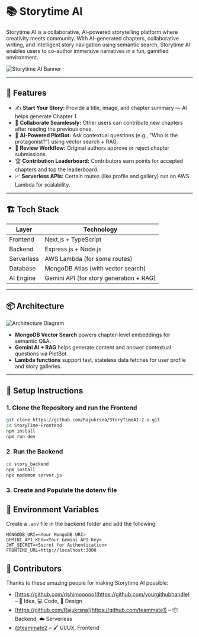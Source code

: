 # 📚 Storytime AI

Storytime AI is a collaborative, AI-powered storytelling platform where creativity meets community. With AI-generated chapters, collaborative writing, and intelligent story navigation using semantic search, Storytime AI enables users to co-author immersive narratives in a fun, gamified environment.

![Storytime AI Banner](https://via.placeholder.com/1200x300.png?text=Storytime+AI+Showcase)

---

## 🚀 Features

- ✍️ **Start Your Story:** Provide a title, image, and chapter summary — AI helps generate Chapter 1.
- 👥 **Collaborate Seamlessly:** Other users can contribute new chapters after reading the previous ones.
- 🤖 **AI-Powered PlotBot:** Ask contextual questions (e.g., "Who is the protagonist?") using vector search + RAG.
- 🔄 **Review Workflow:** Original authors approve or reject chapter submissions.
- 🏆 **Contribution Leaderboard:** Contributors earn points for accepted chapters and top the leaderboard.
- 📈 **Serverless APIs:** Certain routes (like profile and gallery) run on AWS Lambda for scalability.

---

## 🏗️ Tech Stack

| Layer        | Technology                     |
|--------------|--------------------------------|
| Frontend     | Next.js + TypeScript           |
| Backend      | Express.js + Node.js           |
| Serverless   | AWS Lambda (for some routes)   |
| Database     | MongoDB Atlas (with vector search) |
| AI Engine    | Gemini API (for story generation + RAG) |

---

## 📦 Architecture

![Architecture Diagram](https://i.ibb.co/zWC45Nh5/Whats-App-Image-2025-07-01-at-6-32-14-PM.jpg)

- **MongoDB Vector Search** powers chapter-level embeddings for semantic Q&A.
- **Gemini AI + RAG** helps generate content and answer contextual questions via PlotBot.
- **Lambda functions** support fast, stateless data fetches for user profile and story galleries.

---

## 🧪 Setup Instructions

### 1. Clone the Repository and run the Frontend
```bash
git clone https://github.com/Rajukrsna/StoryTimeAI-2.o.git
cd StoryTime-Frontend
npm install
npm run dev
```

### 2. Run the Backend
```bash
cd story_backend
npm install
npx nodemon server.js
```
### 3. Create and Populate the dotenv file

## 🔐 Environment Variables

Create a `.env` file in the backend folder and add the following:

```env
MONGODB_URI=<Your MongoDB URI>
GEMINI_API_KEY=<Your Gemini API Key>
JWT_SECRET=<Secret for Authentication>
FRONTEND_URL=http://localhost:3000
```

## 👥 Contributors

Thanks to these amazing people for making Storytime AI possible:

- [https://github.com/rishimooooo](https://github.com/yourgithubhandle) – 🧠 Idea, 💻 Code, 🎨 Design
- [https://github.com/Rajukrsna](https://github.com/teammate1) – 📦 Backend, ☁️ Serverless
- [@teammate2](https://github.com/teammate2) – 🖌️ UI/UX, Frontend

